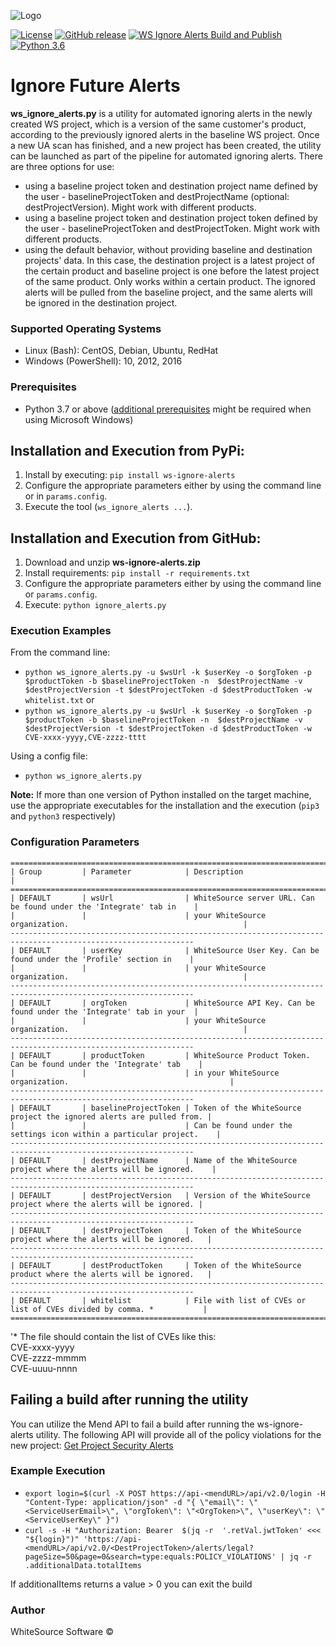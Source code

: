 ![Logo](https://whitesource-resources.s3.amazonaws.com/ws-sig-images/Whitesource_Logo_178x44.png)  

[![License](https://img.shields.io/badge/License-Apache%202.0-yellowgreen.svg)](https://opensource.org/licenses/Apache-2.0)
[![GitHub release](https://img.shields.io/github/v/release/whitesource-ps/ws-ignore-alerts)](https://github.com/whitesource-ps/ws-ignore-alerts/releases/latest) 
[![WS Ignore Alerts Build and Publish](https://github.com/whitesource-ps/ws-ignore-alerts/actions/workflows/ci.yml/badge.svg)](https://github.com/whitesource-ps/ws-ignore-alerts/actions/workflows/ci.yml)
[![Python 3.6](https://upload.wikimedia.org/wikipedia/commons/thumb/8/8c/Blue_Python_3.6%2B_Shield_Badge.svg/86px-Blue_Python_3.6%2B_Shield_Badge.svg.png)](https://www.python.org/downloads/release/python-360/)

# Ignore Future Alerts 
**ws_ignore_alerts.py** is a utility for automated ignoring alerts in the newly created WS project, which is a version of the same customer's product,
according to the previously ignored alerts in the baseline WS project. Once a new UA scan has finished, and a new project has been created, 
the utility can be launched as part of the pipeline for automated ignoring alerts.
There are three options for use:
- using a baseline project token and destination project name defined by the user - baselineProjectToken and destProjectName (optional: destProjectVersion). Might work with different products.
- using a baseline project token and destination project token defined by the user - baselineProjectToken and destProjectToken. Might work with different products.
- using the default behavior, without providing baseline and destination projects' data. In this case, the destination project is a latest project of the certain product and baseline project is one before the latest project of the same product. Only works within a certain product.
The ignored alerts will be pulled from the baseline project, and the same alerts will be ignored in the destination project.

### Supported Operating Systems
- Linux (Bash): CentOS, Debian, Ubuntu, RedHat
- Windows (PowerShell): 10, 2012, 2016

### Prerequisites
- Python 3.7 or above ([additional prerequisites](https://wiki.python.org/moin/WindowsCompilers) might be required when using Microsoft Windows)

## Installation and Execution from PyPi:
1. Install by executing: `pip install ws-ignore-alerts`
2. Configure the appropriate parameters either by using the command line or in `params.config`.
3. Execute the tool (`ws_ignore_alerts ...`).

## Installation and Execution from GitHub:
1. Download and unzip **ws-ignore-alerts.zip**
2. Install requirements: `pip install -r requirements.txt`
3. Configure the appropriate parameters either by using the command line or `params.config`.
4. Execute: `python ignore_alerts.py`

### Execution Examples
From the command line:
- `python ws_ignore_alerts.py -u $wsUrl -k $userKey -o $orgToken -p $productToken -b $baselineProjectToken -n 
  $destProjectName -v $destProjectVersion -t $destProjectToken -d $destProductToken -w whitelist.txt`
or
- `python ws_ignore_alerts.py -u $wsUrl -k $userKey -o $orgToken -p $productToken -b $baselineProjectToken -n 
  $destProjectName -v $destProjectVersion -t $destProjectToken -d $destProductToken -w CVE-xxxx-yyyy,CVE-zzzz-tttt`

Using a config file:
- `python ws_ignore_alerts.py`

**Note:** If more than one version of Python installed on the target machine, use the appropriate executables
for the installation and the execution (`pip3` and `python3` respectively)

### Configuration Parameters
```
===============================================================================================================
| Group         | Parameter            | Description                                                          |
===============================================================================================================
| DEFAULT       | wsUrl                | WhiteSource server URL. Can be found under the 'Integrate' tab in    |   
|               |                      | your WhiteSource organization.                                       |
---------------------------------------------------------------------------------------------------------------
| DEFAULT       | userKey              | WhiteSource User Key. Can be found under the 'Profile' section in    |
|               |                      | your WhiteSource organization.                                       |
---------------------------------------------------------------------------------------------------------------
| DEFAULT       | orgToken             | WhiteSource API Key. Can be found under the 'Integrate' tab in your  |
|               |                      | your WhiteSource organization.                                       |
---------------------------------------------------------------------------------------------------------------
| DEFAULT       | productToken         | WhiteSource Product Token. Can be found under the 'Integrate' tab    |  
|               |                      | in your WhiteSource organization.                                    |
---------------------------------------------------------------------------------------------------------------
| DEFAULT       | baselineProjectToken | Token of the WhiteSource project the ignored alerts are pulled from. |  
|               |                      | Can be found under the settings icon within a particular project.    |
---------------------------------------------------------------------------------------------------------------
| DEFAULT       | destProjectName      | Name of the WhiteSource project where the alerts will be ignored.    |  
---------------------------------------------------------------------------------------------------------------
| DEFAULT       | destProjectVersion   | Version of the WhiteSource project where the alerts will be ignored. |  
---------------------------------------------------------------------------------------------------------------
| DEFAULT       | destProjectToken     | Token of the WhiteSource project where the alerts will be ignored.   | 
---------------------------------------------------------------------------------------------------------------
| DEFAULT       | destProductToken     | Token of the WhiteSource product where the alerts will be ignored.   | 
---------------------------------------------------------------------------------------------------------------
| DEFAULT       | whitelist            | File with list of CVEs or list of CVEs divided by comma. *           | 
===============================================================================================================
```
'* The file should contain the list of CVEs like this:  
CVE-xxxx-yyyy  
CVE-zzzz-mmmm  
CVE-uuuu-nnnn

## Failing a build after running the utility
You can utilize the Mend API to fail a build after running the ws-ignore-alerts utility. The following API will provide all of the policy violations for the new project: [Get Project Security Alerts](https://docs.mend.io/bundle/mend-api-2-0/page/index.html#tag/Alerts-Project/operation/getSecurityVulnerabilityAlerts)

### Example Execution
- `export login=$(curl -X POST https://api-<mendURL>/api/v2.0/login -H "Content-Type: application/json" -d "{ \"email\": \"<ServiceUserEmail>\", \"orgToken\": \"<OrgToken>\", \"userKey\": \"<ServiceUserKey\" }")`
- `curl -s -H "Authorization: Bearer  $(jq -r  '.retVal.jwtToken' <<< "${login}")" 'https://api-<mendURL>/api/v2.0/<DestProjectToken>/alerts/legal?pageSize=50&page=0&search=type:equals:POLICY_VIOLATIONS' | jq -r .additionalData.totalItems`

If additionalItems returns a value > 0 you can exit the build

### Author
WhiteSource Software ©
